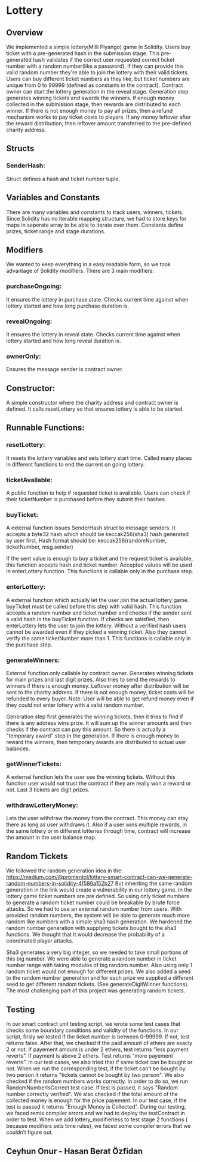 # Lottery
## Overview

We implemented a simple lottery(Milli Piyango) game in Solidity. Users buy ticket with a pre-generated hash in the submission stage. This pre-generated hash validates if the correct user requested correct ticket number with a random number(like a password). If they can provide this valid random number they're able to join the lottery with their valid tickets. Users can buy different ticket numbers as they like, but ticket numbers are unique from 0 to 99999 (defined as constants in the contract). Contract owner can start the lottery generation in the reveal stage. Generation step generates winning tickets and awards the winners. If enough money collected in the submission stage, then rewards are distributed to each winner. If there is not enough money to pay all prizes, then a refund mechanism works to pay ticket costs to players. If any money leftover after the reward distribution, then leftover amount transferred to the pre-defined charity address.

## Structs
### SenderHash:
Struct defines a hash and ticket number tuple.

## Variables and Constants

There are many variables and constants to track users, winners, tickets. Since Solidity has no iterable mapping structure, we had to store keys for maps in seperate array to be able to iterate over them.
Constants define prizes, ticket range and stage durations.

## Modifiers
We wanted to keep everything in a easy readable form, so we took advantage of Solidity modifiers. There are 3 main modifiers:

### purchaseOngoing:
It ensures the lottery in purchase state. Checks current time against when lottery started and how long purchase duration is.

### revealOngoing:
It ensures the lottery in reveal state. Checks current time against when lottery started and how long reveal duration is.

### ownerOnly:
Ensures the message sender is contract owner.

## Constructor:
A simple constructor where the charity address and contract owner is defined. It calls resetLottery so that ensures lottery is able to be started.

## Runnable Functions:

### resetLottery:
It resets the lottery variables and sets lottery start time. Called many places in different functions to end the current on going lottery.

### ticketAvailable:
A public function to help if requested ticket is available. Users can check if their ticketNumber is purchased before they submit their hashes.

### buyTicket:
A external function issues SenderHash struct to message senders. It accepts a byte32 hash which should be keccak256(sha3) hash generated by user first. Hash format should be: keccak256(randomNumber, ticketNumber, msg.sender)

If the sent value is enough to buy a ticket and the request ticket is available, this function accepts hash and ticket number. Accepted values will be used in enterLottery function. This functions is callable only in the purchase step.

### enterLottery:
A external function which actually let the user join the actual lottery game. buyTicket must be called before this step with valid hash. This function accepts a random number and ticket number and checks if the sender sent a valid hash in the buyTicket function. If checks are satisfied, then enterLottery lets the user to join the lottery. Without a verified hash users cannot be awarded even if they picked a winning ticket. Also they cannot verify the same ticketNumber more than 1. This functions is callable only in the purchase step.

### generateWinners:
External function only callable by contract owner. Generates winning tickets for main prizes and last digit prizes. Also tries to send the rewards to winners if there is enough money. Leftover money after distribution will be sent to the charity address.
If there is not enough money, ticket costs will be refunded to every buyer.
Note: User will be able to get refund money even if they could not enter lottery with a valid random number.

Generation step first generates the winning tickets, then it tries to find if there is any address wins prize. It will sum up the winner amounts and then checks if the contract can pay this amount. So there is actually a "temporary award" step in the generation. If there is enough money to reward the winners, then temporary awards are distributed to actual user balances.

### getWinnerTickets:
A external function lets the user see the winning tickets. Without this function user would not trust the contract if they are really won a reward or not. Last 3 tickets are digit prizes.

### withdrawLotteryMoney:
Lets the user withdraw the money from the contract. This money can stay there as long as user withdraws it. Also if a user wins multiple rewards, in the same lottery or in different lotteries through time, contract will increase the amount in the user balance map.

## Random Tickets
We followed the random generation idea in the: https://medium.com/@promentol/lottery-smart-contract-can-we-generate-random-numbers-in-solidity-4f586a152b27
But inheriting the same random generation in the link would create a vulnerability in our lottery game. In the lottery game ticket numbers are pre defined. So using only ticket numbers to generate a random ticket number could be breakable by brute force attacks. So we had to use an external random number from users. With provided random numbers, the system will be able to generate much more random like numbers with a simple sha3 hash generation. We hardened the random number generation with supplying tickets bought to the sha3 functions. We thought that it would decrease the probability of a coordinated player attacks.

 Sha3 generates a very big integer, so we needed to take small portions of this big number. We were able to generate a random number in ticket number range with taking modulos of big random number. Also using only 1 random ticket would not enough for different prizes. We also added a seed to the random number generation and for each prize we supplied a different seed to get different random tickets. (See generateDigitWinner functions). The most challenging part of this project was generating random tickets.

## Testing

In our smart contract unit testing script, we wrote some test cases that checks some boundary conditions and validity of the functions. In our script, firsly we tested if the ticket number is between 0-99999. If not, test returns false. After that, we checked if the paid amount of ethers are exacly 2 or not. If payement amount is under 2 ethers, test returns “less payment reverts”. If payment is above 2 ethers. Test returns “more payement reverts”. In our test cases, we also tried that if same ticket can be bought or not. When we run the corresponding test, if the ticket can’t be bought by two person it returns "tickets cannot be bought by two person". We also checked if the random numbers works correctly. In order to do so, we run RandomNumberIsCorrect test case. If test is passed, it says "Random number correctly verified". We also checked if the total amount of the collected money is enough for the price payement. In our test case, if the test is passed it returns "Enough Money is Collected". During our testing, we faced remix compiler errors and we had to deploy the testContract in order to test. When we add lottery_modifierless to test stage 2 functions ( because modifiers sets time rules), we faced some compiler errors that we couldn’t figure out.

## Ceyhun Onur - Hasan Berat Özfidan
